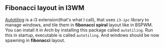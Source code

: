 ## Fibonacci layout in I3WM

[Autotiling](https://github.com/nwg-piotr/autotiling) is a i3 extension(that's what I call), that uses `i3-ipc` library 
to manage windows, and tile them in **fibonacci spiral** layout like in BSPWM. You can install it in Arch by installing this
package called `autotiling`. Run this in startup, executable is called `autotiling`. And windows should be now spawning
in **fibonacci** layout.
